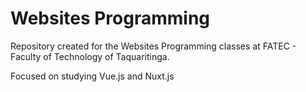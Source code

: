  <h1>Websites Programming</h1>
 <p>Repository created for the Websites Programming classes at FATEC - Faculty of Technology of Taquaritinga.</p>
 <p>Focused on studying Vue.js and Nuxt.js</p>
